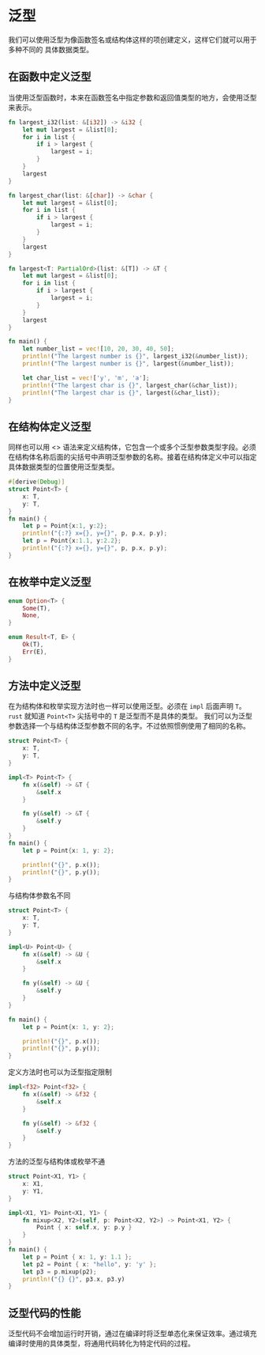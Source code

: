 # 泛型

我们可以使用泛型为像函数签名或结构体这样的项创建定义，这样它们就可以用于多种不同的
具体数据类型。

## 在函数中定义泛型

当使用泛型函数时，本来在函数签名中指定参数和返回值类型的地方，会使用泛型来表示。

```rust
fn largest_i32(list: &[i32]) -> &i32 {
    let mut largest = &list[0];
    for i in list {
        if i > largest {
            largest = i;
        }
    }
    largest
}

fn largest_char(list: &[char]) -> &char {
    let mut largest = &list[0];
    for i in list {
        if i > largest {
            largest = i;
        }
    }
    largest
}

fn largest<T: PartialOrd>(list: &[T]) -> &T {
    let mut largest = &list[0];
    for i in list {
        if i > largest {
            largest = i;
        }
    }
    largest
}

fn main() {
    let number_list = vec![10, 20, 30, 40, 50];
    println!("The largest number is {}", largest_i32(&number_list));
    println!("The largest number is {}", largest(&number_list));

    let char_list = vec!['y', 'm', 'a'];
    println!("The largest char is {}", largest_char(&char_list));
    println!("The largest char is {}", largest(&char_list));
}

```

## 在结构体定义泛型

同样也可以用 <> 语法来定义结构体，它包含一个或多个泛型参数类型字段。必须在结构体名称后面的尖括号中声明泛型参数的名称。接着在结构体定义中可以指定具体数据类型的位置使用泛型类型。

```rust
#[derive(Debug)]
struct Point<T> {
    x: T,
    y: T,
}
fn main() {
    let p = Point{x:1, y:2};
    println!("{:?} x={}, y={}", p, p.x, p.y);
    let p = Point{x:1.1, y:2.2};
    println!("{:?} x={}, y={}", p, p.x, p.y);
}

```

## 在枚举中定义泛型

```rust
enum Option<T> {
    Some(T),
    None,
}

enum Result<T, E> {
    Ok(T),
    Err(E),
}
```

## 方法中定义泛型

在为结构体和枚举实现方法时也一样可以使用泛型。必须在 `impl` 后面声明 `T`。`rust` 就知道 `Point<T>` 尖括号中的 `T` 是泛型而不是具体的类型。
我们可以为泛型参数选择一个与结构体泛型参数不同的名字。不过依照惯例使用了相同的名称。

```rust
struct Point<T> {
    x: T,
    y: T,
}

impl<T> Point<T> {
    fn x(&self) -> &T {
        &self.x
    }

    fn y(&self) -> &T {
        &self.y
    }
}
fn main() {
    let p = Point{x: 1, y: 2};

    println!("{}", p.x());
    println!("{}", p.y());
}
```

与结构体参数名不同

```rust
struct Point<T> {
    x: T,
    y: T,
}

impl<U> Point<U> {
    fn x(&self) -> &U {
        &self.x
    }

    fn y(&self) -> &U {
        &self.y
    }
}

fn main() {
    let p = Point{x: 1, y: 2};

    println!("{}", p.x());
    println!("{}", p.y());
}
```

定义方法时也可以为泛型指定限制

```rust
impl<f32> Point<f32> {
    fn x(&self) -> &f32 {
        &self.x
    }

    fn y(&self) -> &f32 {
        &self.y
    }
}
```

方法的泛型与结构体或枚举不通

```rust
struct Point<X1, Y1> {
    x: X1,
    y: Y1,
}

impl<X1, Y1> Point<X1, Y1> {
    fn mixup<X2, Y2>(self, p: Point<X2, Y2>) -> Point<X1, Y2> {
        Point { x: self.x, y: p.y }
    }
}
fn main() {
    let p = Point { x: 1, y: 1.1 };
    let p2 = Point { x: "hello", y: 'y' };
    let p3 = p.mixup(p2);
    println!("{} {}", p3.x, p3.y)
}
```

## 泛型代码的性能

泛型代码不会增加运行时开销，通过在编译时将泛型单态化来保证效率。通过填充编译时使用的具体类型，将通用代码转化为特定代码的过程。